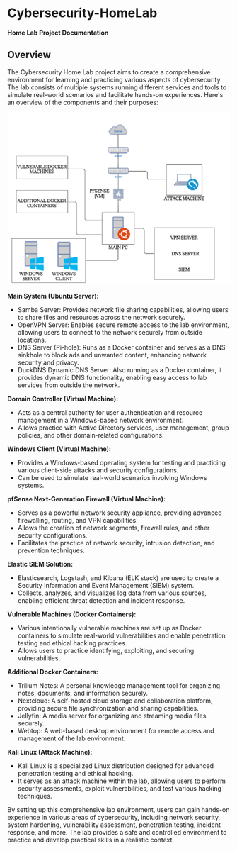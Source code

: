 # Cybersecurity-HomeLab
**Home Lab Project Documentation**

**Overview**
------------

The Cybersecurity Home Lab project aims to create a comprehensive environment for learning and practicing various aspects of cybersecurity. The lab consists of multiple systems running different services and tools to simulate real-world scenarios and facilitate hands-on experiences. Here's an overview of the components and their purposes:

<img src="Images/Network%20Diagram.png" alt="drawing" width="550"/>

**Main System (Ubuntu Server):**

*   Samba Server: Provides network file sharing capabilities, allowing users to share files and resources across the network securely.
*   OpenVPN Server: Enables secure remote access to the lab environment, allowing users to connect to the network securely from outside locations.
*   DNS Server (Pi-hole): Runs as a Docker container and serves as a DNS sinkhole to block ads and unwanted content, enhancing network security and privacy.
*   DuckDNS Dynamic DNS Server: Also running as a Docker container, it provides dynamic DNS functionality, enabling easy access to lab services from outside the network.

**Domain Controller (Virtual Machine):**

*   Acts as a central authority for user authentication and resource management in a Windows-based network environment.
*   Allows practice with Active Directory services, user management, group policies, and other domain-related configurations.

**Windows Client (Virtual Machine):**

*   Provides a Windows-based operating system for testing and practicing various client-side attacks and security configurations.
*   Can be used to simulate real-world scenarios involving Windows systems.

**pfSense Next-Generation Firewall (Virtual Machine):**

*   Serves as a powerful network security appliance, providing advanced firewalling, routing, and VPN capabilities.
*   Allows the creation of network segments, firewall rules, and other security configurations.
*   Facilitates the practice of network security, intrusion detection, and prevention techniques.

**Elastic SIEM Solution:**

*   Elasticsearch, Logstash, and Kibana (ELK stack) are used to create a Security Information and Event Management (SIEM) system.
*   Collects, analyzes, and visualizes log data from various sources, enabling efficient threat detection and incident response.

**Vulnerable Machines (Docker Containers):**

*   Various intentionally vulnerable machines are set up as Docker containers to simulate real-world vulnerabilities and enable penetration testing and ethical hacking practices.
*   Allows users to practice identifying, exploiting, and securing vulnerabilities.

**Additional Docker Containers:**

*   Trilium Notes: A personal knowledge management tool for organizing notes, documents, and information securely.
*   Nextcloud: A self-hosted cloud storage and collaboration platform, providing secure file synchronization and sharing capabilities.
*   Jellyfin: A media server for organizing and streaming media files securely.
*   Webtop: A web-based desktop environment for remote access and management of the lab environment.

**Kali Linux (Attack Machine):**

*   Kali Linux is a specialized Linux distribution designed for advanced penetration testing and ethical hacking.
*   It serves as an attack machine within the lab, allowing users to perform security assessments, exploit vulnerabilities, and test various hacking techniques.

By setting up this comprehensive lab environment, users can gain hands-on experience in various areas of cybersecurity, including network security, system hardening, vulnerability assessment, penetration testing, incident response, and more. The lab provides a safe and controlled environment to practice and develop practical skills in a realistic context.
